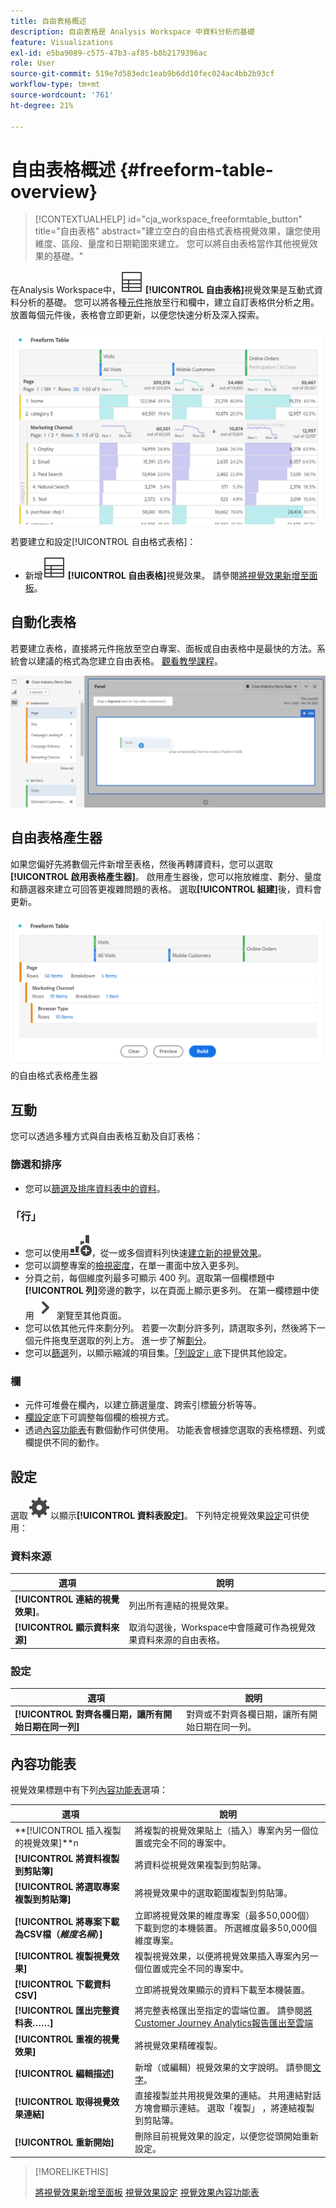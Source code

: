 ```yaml
---
title: 自由表格概述
description: 自由表格是 Analysis Workspace 中資料分析的基礎
feature: Visualizations
exl-id: e5ba9089-c575-47b3-af85-b8b2179396ac
role: User
source-git-commit: 519e7d583edc1eab9b6dd10fec024ac4bb2b93cf
workflow-type: tm+mt
source-wordcount: '761'
ht-degree: 21%

---
```


# 自由表格概述 {#freeform-table-overview}

<!-- markdownlint-disable MD034 -->

>[!CONTEXTUALHELP]
>id="cja_workspace_freeformtable_button"
>title="自由表格"
>abstract="建立空白的自由格式表格視覺效果，讓您使用維度、區段、量度和日期範圍來建立。 您可以將自由表格當作其他視覺效果的基礎。"

<!-- markdownlint-enable MD034 -->


在Analysis Workspace中，![表格](/help/assets/icons/Table.svg) **[!UICONTROL 自由表格]**&#x200B;視覺效果是互動式資料分析的基礎。 您可以將各種[元件](https://experienceleague.adobe.com/en/docs/analytics/analyze/analysis-workspace/components/analysis-workspace-components)拖放至行和欄中，建立自訂表格供分析之用。放置每個元件後，表格會立即更新，以便您快速分析及深入探索。

![自由表格，以列與欄顯示元件，包含多個網頁的造訪與線上訂單。](assets/opening-section.png)

若要建立和設定[!UICONTROL 自由格式表格]：

* 新增![表格](/help/assets/icons/Table.svg) **[!UICONTROL 自由表格]**&#x200B;視覺效果。 請參閱[將視覺效果新增至面板](../freeform-analysis-visualizations.md#add-visualizations-to-a-panel)。

## 自動化表格

若要建立表格，直接將元件拖放至空白專案、面板或自由表格中是最快的方法。系統會以建議的格式為您建立自由表格。 [觀看教學課程](https://experienceleague.adobe.com/en/docs/analytics-learn/tutorials/analysis-workspace/building-freeform-tables/auto-build-freeform-tables-in-analysis-workspace)。

![含有造訪元件的新面板已拖放到工作空間。](assets/automated-table.png)

## 自由表格產生器

如果您偏好先將數個元件新增至表格，然後再轉譯資料，您可以選取&#x200B;**[!UICONTROL 啟用表格產生器]**。 啟用產生器後，您可以拖放維度、劃分、量度和篩選器來建立可回答更複雜問題的表格。 選取&#x200B;**[!UICONTROL 組建]**&#x200B;後，資料會更新。

![顯示](assets/table-builder.png)的自由格式表格產生器

## 互動

您可以透過多種方式與自由表格互動及自訂表格：

### 篩選和排序

* 您可以[篩選及排序資料表中的資料](filter-and-sort.md)。

### 「行」

* 您可以使用![GraphBarVerticalAdd](/help/assets/icons/GraphBarVerticalAdd.svg)，從一或多個資料列快速[建立新的視覺效果](../freeform-analysis-visualizations.md#visualize)。
* 您可以調整專案的[檢視密度](https://experienceleague.adobe.com/en/docs/analytics/analyze/analysis-workspace/build-workspace-project/view-density)，在單一畫面中放入更多列。
* 分頁之前，每個維度列最多可顯示 400 列。選取第一個欄標題中&#x200B;**[!UICONTROL 列]**&#x200B;旁邊的數字，以在頁面上顯示更多列。 在第一欄標題中使用![V形右側](/help/assets/icons/ChevronRight.svg)瀏覽至其他頁面。
* 您可以依其他元件來劃分列。 若要一次劃分許多列，請選取多列，然後將下一個元件拖曳至選取的列上方。 進一步了解[劃分](https://experienceleague.adobe.com/en/docs/analytics/analyze/analysis-workspace/components/dimensions/t-breakdown-fa)。
* 您可以[篩選](https://experienceleague.adobe.com/en/docs/analytics/analyze/analysis-workspace/visualizations/freeform-table/filter-and-sort)列，以顯示縮減的項目集。[「列設定」](https://experienceleague.adobe.com/en/docs/analytics/analyze/analysis-workspace/visualizations/freeform-table/column-row-settings/table-settings)底下提供其他設定。

### 欄

* 元件可堆疊在欄內，以建立篩選量度、跨索引標籤分析等等。
* [欄設定](https://experienceleague.adobe.com/en/docs/analytics-platform/using/cja-workspace/visualizations/freeform-table/column-row-settings/column-settings)底下可調整每個欄的檢視方式。
* 透過[內容功能表](https://experienceleague.adobe.com/en/docs/analytics-learn/tutorials/analysis-workspace/navigating-workspace-projects/right-click-for-workspace-efficiency)有數個動作可供使用。 功能表會根據您選取的表格標題、列或欄提供不同的動作。


## 設定

選取![設定](/help/assets/icons/Setting.svg)以顯示&#x200B;**[!UICONTROL 資料表設定]**。 下列特定視覺效果[設定](../freeform-analysis-visualizations.md#settings)可供使用：

### 資料來源

| 選項 | 說明 |
|---|---|
| **[!UICONTROL 連結的視覺效果]**。 | 列出所有連結的視覺效果。 |
| **[!UICONTROL 顯示資料來源]** | 取消勾選後，Workspace中會隱藏可作為視覺效果資料來源的自由表格。 |

### 設定

| 選項 | 說明 |
|---|---|
| **[!UICONTROL 對齊各欄日期，讓所有開始日期在同一列]** | 對齊或不對齊各欄日期，讓所有開始日期在同一列。 |


## 內容功能表

視覺效果標題中有下列[內容功能表](../freeform-analysis-visualizations.md#context-menu)選項：

| 選項 | 說明 |
| --- | --- |
| **[!UICONTROL 插入複製的視覺效果]**n | 將複製的視覺效果貼上（插入）專案內另一個位置或完全不同的專案中。 |
| **[!UICONTROL 將資料複製到剪貼簿]** | 將資料從視覺效果複製到剪貼簿。 |
| **[!UICONTROL 將選取專案複製到剪貼簿]** | 將視覺效果中的選取範圍複製到剪貼簿。 |
| **[!UICONTROL 將專案下載為CSV檔（*維度名稱*）]** | 立即將視覺效果的維度專案（最多50,000個）下載到您的本機裝置。 所選維度最多50,000個維度專案。 |
| **[!UICONTROL 複製視覺效果]** | 複製視覺效果，以便將視覺效果插入專案內另一個位置或完全不同的專案中。 |
| **[!UICONTROL 下載資料CSV]** | 立即將視覺效果顯示的資料下載至本機裝置。 |
| **[!UICONTROL 匯出完整資料表……]** | 將完整表格匯出至指定的雲端位置。 請參閱[將Customer Journey Analytics報告匯出至雲端](../../export/export-cloud.md) |
| **[!UICONTROL 重複的視覺效果]** | 將視覺效果精確複製。 |
| **[!UICONTROL 編輯描述]** | 新增（或編輯）視覺效果的文字說明。 請參閱[文字](../text.md)。 |
| **[!UICONTROL 取得視覺效果連結]** | 直接複製並共用視覺效果的連結。 共用連結對話方塊會顯示連結。 選取「複製」 ，將連結複製到剪貼簿。 |
| **[!UICONTROL 重新開始]** | 刪除目前視覺效果的設定，以便您從頭開始重新設定。 |


>[!MORELIKETHIS]
>
>[將視覺效果新增至面板](/help/analysis-workspace/visualizations/freeform-analysis-visualizations.md#add-visualizations-to-a-panel)
>[視覺效果設定](/help/analysis-workspace/visualizations/freeform-analysis-visualizations.md#settings)
>[視覺效果內容功能表](/help/analysis-workspace/visualizations/freeform-analysis-visualizations.md#context-menu)
>
